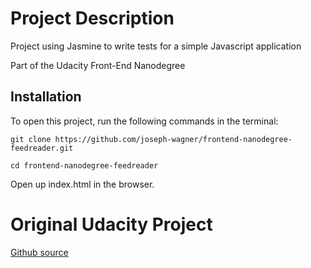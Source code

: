 # Project Description

Project using Jasmine to write tests for a simple Javascript application

Part of the Udacity Front-End Nanodegree

## Installation

To open this project, run the following commands in the terminal:

`git clone https://github.com/joseph-wagner/frontend-nanodegree-feedreader.git`

`cd frontend-nanodegree-feedreader`

Open up index.html in the browser.

# Original Udacity Project

[Github source](https://github.com/udacity/frontend-nanodegree-feedreader)